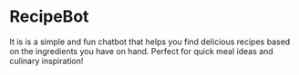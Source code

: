 # RecipeBot
It is is a simple and fun chatbot that helps you find delicious recipes based on the ingredients you have on hand. Perfect for quick meal ideas and culinary inspiration!

